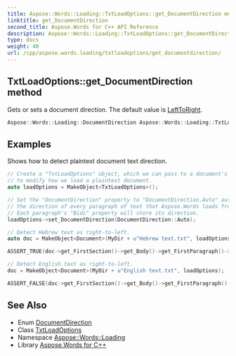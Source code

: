 ```yaml
---
title: Aspose::Words::Loading::TxtLoadOptions::get_DocumentDirection method
linktitle: get_DocumentDirection
second_title: Aspose.Words for C++ API Reference
description: Aspose::Words::Loading::TxtLoadOptions::get_DocumentDirection method. Gets or sets a document direction. The default value is LeftToRight in C++.
type: docs
weight: 40
url: /cpp/aspose.words.loading/txtloadoptions/get_documentdirection/
---
```

## TxtLoadOptions::get_DocumentDirection method


Gets or sets a document direction. The default value is [LeftToRight](../../documentdirection/).

```cpp
Aspose::Words::Loading::DocumentDirection Aspose::Words::Loading::TxtLoadOptions::get_DocumentDirection() const
```


## Examples



Shows how to detect plaintext document text direction. 
```cpp
// Create a "TxtLoadOptions" object, which we can pass to a document's constructor
// to modify how we load a plaintext document.
auto loadOptions = MakeObject<TxtLoadOptions>();

// Set the "DocumentDirection" property to "DocumentDirection.Auto" automatically detects
// the direction of every paragraph of text that Aspose.Words loads from plaintext.
// Each paragraph's "Bidi" property will store its direction.
loadOptions->set_DocumentDirection(DocumentDirection::Auto);

// Detect Hebrew text as right-to-left.
auto doc = MakeObject<Document>(MyDir + u"Hebrew text.txt", loadOptions);

ASSERT_TRUE(doc->get_FirstSection()->get_Body()->get_FirstParagraph()->get_ParagraphFormat()->get_Bidi());

// Detect English text as right-to-left.
doc = MakeObject<Document>(MyDir + u"English text.txt", loadOptions);

ASSERT_FALSE(doc->get_FirstSection()->get_Body()->get_FirstParagraph()->get_ParagraphFormat()->get_Bidi());
```

## See Also

* Enum [DocumentDirection](../../documentdirection/)
* Class [TxtLoadOptions](../)
* Namespace [Aspose::Words::Loading](../../)
* Library [Aspose.Words for C++](../../../)
